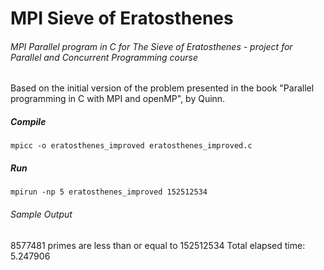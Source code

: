 # MPI Sieve of Eratosthenes
###### MPI Parallel program in C for The Sieve of Eratosthenes - project for Parallel and Concurrent Programming course

Based on the initial version of the problem presented in the book 
"Parallel programming in C with MPI and openMP", by Quinn.


##### Compile 
    mpicc -o eratosthenes_improved eratosthenes_improved.c

##### Run
	mpirun -np 5 eratosthenes_improved 152512534

###### Sample Output
8577481 primes are less than or equal to 152512534
Total elapsed time:   5.247906
